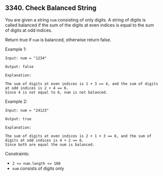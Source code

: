 ## 3340. Check Balanced String

You are given a string `num` consisting of only digits. A string of digits is called balanced if the sum of the digits at even indices is equal to the sum of digits at odd indices.

Return true if `num` is balanced, otherwise return false.

Example 1:

```
Input: num = "1234"

Output: false

Explanation:

The sum of digits at even indices is 1 + 3 == 4, and the sum of digits at odd indices is 2 + 4 == 6.
Since 4 is not equal to 6, num is not balanced.
```

Example 2:

```
Input: num = "24123"

Output: true

Explanation:

The sum of digits at even indices is 2 + 1 + 3 == 6, and the sum of digits at odd indices is 4 + 2 == 6.
Since both are equal the num is balanced.
```

Constraints:

- `2 <= num.length <= 100`
- `num` consists of digits only
